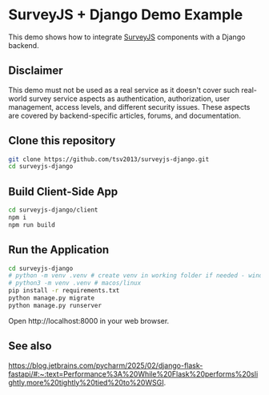 # SurveyJS + Django Demo Example

This demo shows how to integrate [SurveyJS](https://surveyjs.io/) components with a Django backend.

## Disclaimer

This demo must not be used as a real service as it doesn't cover such real-world survey service aspects as authentication, authorization, user management, access levels, and different security issues. These aspects are covered by backend-specific articles, forums, and documentation.

## Clone this repository

```bash
git clone https://github.com/tsv2013/surveyjs-django.git
cd surveyjs-django
```

## Build Client-Side App

```bash
cd surveyjs-django/client
npm i
npm run build
```

## Run the Application

```bash
cd surveyjs-django
# python -m venv .venv # create venv in working folder if needed - windows
# python3 -m venv .venv # macos/linux
pip install -r requirements.txt
python manage.py migrate  
python manage.py runserver
```

Open http://localhost:8000 in your web browser.

## See also

https://blog.jetbrains.com/pycharm/2025/02/django-flask-fastapi/#:~:text=Performance%3A%20While%20Flask%20performs%20slightly,more%20tightly%20tied%20to%20WSGI.
